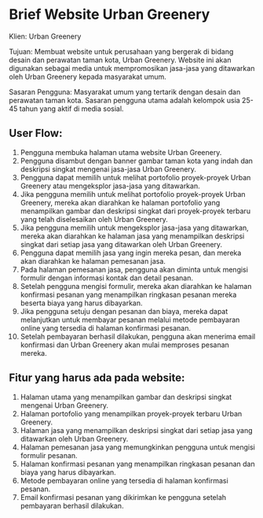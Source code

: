 Brief Website Urban Greenery
===========

Klien: Urban Greenery

Tujuan: Membuat website untuk perusahaan yang bergerak di bidang desain dan perawatan taman kota, Urban Greenery. Website ini akan digunakan sebagai media untuk mempromosikan jasa-jasa yang ditawarkan oleh Urban Greenery kepada masyarakat umum.

Sasaran Pengguna: Masyarakat umum yang tertarik dengan desain dan perawatan taman kota. Sasaran pengguna utama adalah kelompok usia 25-45 tahun yang aktif di media sosial.

User Flow:
---

1.  Pengguna membuka halaman utama website Urban Greenery.
2.  Pengguna disambut dengan banner gambar taman kota yang indah dan deskripsi singkat mengenai jasa-jasa Urban Greenery.
3.  Pengguna dapat memilih untuk melihat portofolio proyek-proyek Urban Greenery atau mengeksplor jasa-jasa yang ditawarkan.
4.  Jika pengguna memilih untuk melihat portofolio proyek-proyek Urban Greenery, mereka akan diarahkan ke halaman portofolio yang menampilkan gambar dan deskripsi singkat dari proyek-proyek terbaru yang telah diselesaikan oleh Urban Greenery.
5.  Jika pengguna memilih untuk mengeksplor jasa-jasa yang ditawarkan, mereka akan diarahkan ke halaman jasa yang menampilkan deskripsi singkat dari setiap jasa yang ditawarkan oleh Urban Greenery.
6.  Pengguna dapat memilih jasa yang ingin mereka pesan, dan mereka akan diarahkan ke halaman pemesanan jasa.
7.  Pada halaman pemesanan jasa, pengguna akan diminta untuk mengisi formulir dengan informasi kontak dan detail pesanan.
8.  Setelah pengguna mengisi formulir, mereka akan diarahkan ke halaman konfirmasi pesanan yang menampilkan ringkasan pesanan mereka beserta biaya yang harus dibayarkan.
9.  Jika pengguna setuju dengan pesanan dan biaya, mereka dapat melanjutkan untuk membayar pesanan melalui metode pembayaran online yang tersedia di halaman konfirmasi pesanan.
10. Setelah pembayaran berhasil dilakukan, pengguna akan menerima email konfirmasi dan Urban Greenery akan mulai memproses pesanan mereka.

Fitur yang harus ada pada website:
--

1.  Halaman utama yang menampilkan gambar dan deskripsi singkat mengenai Urban Greenery.
2.  Halaman portofolio yang menampilkan proyek-proyek terbaru Urban Greenery.
3.  Halaman jasa yang menampilkan deskripsi singkat dari setiap jasa yang ditawarkan oleh Urban Greenery.
4.  Halaman pemesanan jasa yang memungkinkan pengguna untuk mengisi formulir pesanan.
5.  Halaman konfirmasi pesanan yang menampilkan ringkasan pesanan dan biaya yang harus dibayarkan.
6.  Metode pembayaran online yang tersedia di halaman konfirmasi pesanan.
7.  Email konfirmasi pesanan yang dikirimkan ke pengguna setelah pembayaran berhasil dilakukan.
